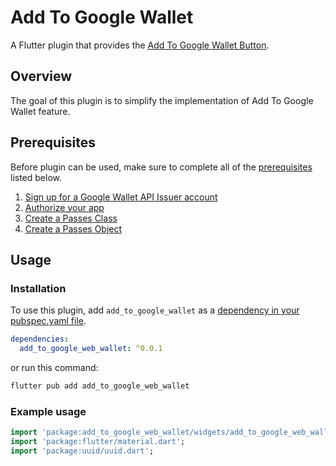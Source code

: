 # Add To Google Wallet

A Flutter plugin that provides the [Add To Google Wallet Button](https://developers.google.com/wallet/retail/loyalty-cards/resources/brand-guidelines#add-to-google-wallet-button).

## Overview
The goal of this plugin is to simplify the implementation of Add To Google Wallet feature.

## Prerequisites
Before plugin can be used, make sure to complete all of the [prerequisites](https://developers.google.com/wallet/generic/android/prerequisites) listed below.

1. [Sign up for a Google Wallet API Issuer account](https://developers.google.com/wallet/generic/android/prerequisites#1.-sign-up-for-a-google-wallet-api-issuer-account)
2. [Authorize your app](https://developers.google.com/wallet/generic/android/prerequisites#3.-obtain-credentials-to-authorize-your-app)
3. [Create a Passes Class](https://developers.google.com/wallet/generic/android/prerequisites#5.-create-a-passes-class)
4. [Create a Passes Object](https://developers.google.com/wallet/generic/android#1_create_a_passes_object)

## Usage
### Installation
To use this plugin, add `add_to_google_wallet` as a [dependency in your pubspec.yaml file](https://docs.flutter.dev/development/packages-and-plugins/using-packages).

```yml
dependencies:
  add_to_google_web_wallet: ^0.0.1
```

or run this command:
```zsh
flutter pub add add_to_google_web_wallet 
```

### Example usage
```dart
import 'package:add_to_google_web_wallet/widgets/add_to_google_web_wallet_button.dart';
import 'package:flutter/material.dart';
import 'package:uuid/uuid.dart';
```


 
 
